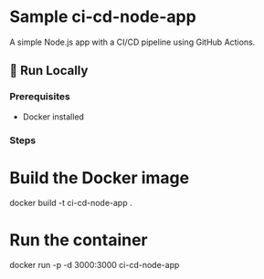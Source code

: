 # Sample ci-cd-node-app

A simple Node.js app with a CI/CD pipeline using GitHub Actions.

## 🚀 Run Locally

### Prerequisites
- Docker installed

### Steps

# Build the Docker image
docker build -t ci-cd-node-app .

# Run the container
docker run -p -d 3000:3000 ci-cd-node-app
